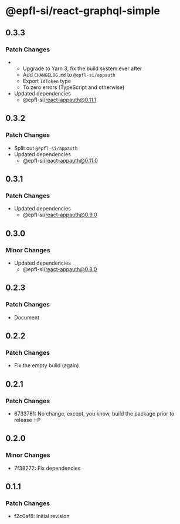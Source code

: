 # @epfl-si/react-graphql-simple

## 0.3.3

### Patch Changes

- - Upgrade to Yarn 3, fix the build system ever after
  - Add `CHANGELOG.md` to `@epfl-si/appauth`
  - Export `IdToken` type
  - To zero errors (TypeScript and otherwise)
- Updated dependencies
  - @epfl-si/react-appauth@0.11.1

## 0.3.2

### Patch Changes

- Split out `@epfl-si/appauth`
- Updated dependencies
  - @epfl-si/react-appauth@0.11.0

## 0.3.1

### Patch Changes

- Updated dependencies
  - @epfl-si/react-appauth@0.9.0

## 0.3.0

### Minor Changes

- Updated dependencies
  - @epfl-si/react-appauth@0.8.0

## 0.2.3

### Patch Changes

- Document

## 0.2.2

### Patch Changes

- Fix the empty build (again)

## 0.2.1

### Patch Changes

- 6733781: No change, except, you know, build the package prior to release :-P

## 0.2.0

### Minor Changes

- 7f38272: Fix dependencies

## 0.1.1

### Patch Changes

- f2c0af8: Initial revision

